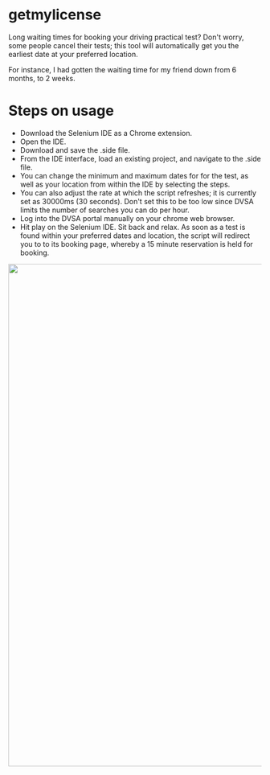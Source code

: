 # getmylicense
Long waiting times for booking your driving practical test? Don't worry, some people cancel their tests;  this tool will automatically get you the earliest date at your preferred location.

For instance, I had gotten the waiting time for my friend down from 6 months, to 2 weeks.
<h1>Steps on usage</h1>
<ul>
  <li>Download the Selenium IDE as a Chrome extension.</li>
  <li>Open the IDE.</li>
  <li>Download and save the .side file.</li>
  <li>From the IDE interface, load an existing project, and navigate to the .side file.</li>
  <li>You can change the minimum and maximum dates for for the test, as well as your location from within the IDE by selecting the steps.</li>
  <li>You can also adjust the rate at which the script refreshes; it is currently set as 30000ms (30 seconds). Don't set this to be too low since DVSA limits the number of searches you can do per hour.</li>
  <li>Log into the DVSA portal manually on your chrome web browser.</li>
  <li>Hit play on the Selenium IDE. Sit back and relax. As soon as a test is found within your preferred dates and location, the script will redirect you to to its booking page, whereby a 15 minute reservation is held for booking.</li>
</ul>


<img src="https://media3.giphy.com/media/SS44mZ4u4R6gDM5c6y/giphy.gif?cid=790b761182c689243e88acdeb525a2dc61c3ea49dd162850&rid=giphy.gif&ct=g" width=1000>
